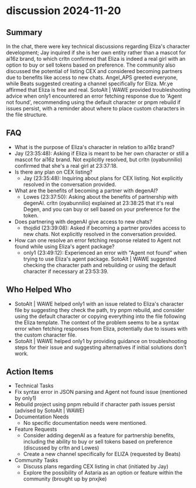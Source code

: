 # discussion 2024-11-20

## Summary

In the chat, there were key technical discussions regarding Eliza's character development; Jay inquired if she is her
own entity rather than a mascot for ai16z brand, to which crltn confirmed that Eliza is indeed a real girl with an
option to buy or sell tokens based on preference. The community also discussed the potential of listing CEX and
considered becoming partners due to benefits like access to new chats. Angel_APS greeted everyone, while Beats suggested
creating a channel specifically for Eliza. Mr.ye affirmed that Eliza is free and real. SotoAlt | WAWE provided
troubleshooting advice when only1 encountered an error fetching response due to 'Agent not found', recommending using
the default character or pnpm rebuild if issues persist, with a reminder about where to place custom characters in the
file structure.

## FAQ

- What is the purpose of Eliza's character in relation to ai16z brand?
- Jay (23:35:48): Asking if Eliza is meant to be her own character or still a mascot for ai16z brand. Not explicitly
  resolved, but crltn (oyabunnilio) confirmed that she's a real girl at 23:37:18.
- Is there any plan on CEX listing?
    - Jay (23:35:48): Inquiring about plans for CEX listing. Not explicitly resolved in the conversation provided.
- What are the benefits of becoming a partner with degenAI?
    - Lowes (23:37:50): Asking about the benefits of partnership with degenAI. crltn (oyabunnilio) explained at 23:38:25
      that it's real Degen, and you can buy or sell based on your preference for the token.
- Does partnering with degenAI give access to new chats?
    - thojdid (23:39:08): Asked if becoming a partner provides access to new chats. Not explicitly resolved in the
      conversation provided.
- How can one resolve an error fetching response related to Agent not found while using Eliza's agent package?
    - only1 (23:49:12): Experienced an error with "Agent not found" when trying to use Eliza's agent package. SotoAlt |
      WAWE suggested checking the character path and rebuilding or using the default character if necessary at 23:53:39.

## Who Helped Who

- SotoAlt | WAWE helped only1 with an issue related to Eliza's character file by suggesting they check the path, try
  pnpm rebuild, and consider using the default character or copying everything into the file following the Eliza
  template. The context of the problem seems to be a syntax error when fetching responses from Eliza, potentially due to
  issues with the custom character file.
- SotoAlt | WAWE helped only1 by providing guidance on troubleshooting steps for their issue and suggesting alternatives if initial solutions don't work.

## Action Items

- Technical Tasks
- Fix syntax error in JSON parsing and Agent not found issue (mentioned by only1)
- Rebuild project using pnpm rebuild if character path issues persist (advised by SotoAlt | WAWE)
- Documentation Needs
    - No specific documentation needs were mentioned.
- Feature Requests
    - Consider adding degenAI as a feature for partnership benefits, including the ability to buy or sell tokens based
      on preference (discussed by crltn and Lowes)
    - Create a new channel specifically for ELIZA (requested by Beats)
- Community Tasks
    - Discuss plans regarding CEX listing in chat (initiated by Jay)
    - Explore the possibility of Astaria as an option or feature within the community (brought up by pnxjke)
